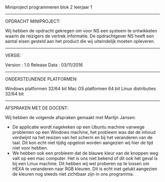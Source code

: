 Miniproject programmeren blok 2 leerjaar 1

******************************************************************************
OPDRACHT MINIPROJECT:

Wij hebben de opdracht gekregen om voor NS een systeem te 
ontwikkelen waarin de reizigers de vertrek informatie. 
De opdrachtgever NS heeft een aantal eisen gesteld aan het 
product die wij uiteindelijk moeten opleveren.
******************************************************************************
VERSIE:

Version : 1.0
Release Data : 03/11/2016

******************************************************************************
ONDERSTEUNENDE PLATFORMEN:

Windows platformen 32/64 bit
Mac OS platformen 64 bit
Linux distributies 32/64 bit
******************************************************************************
AFSPRAKEN MET DE DOCENT:

Wij hebben de volgende afspraken gemaakt met Martijn Jansen:
* De applicatie wordt nagekeken op een Ubuntu machine vanwege problemen op een Windows machine, het probleem was dat de inhoud verdwijnt na het resizen van het scherm en bij het veranderen van de taal. Dit kon echt niet tijdig opgelost worden aangezien wij hier de tijd niet voor hebben.
* We hebben ook een probleem dat de blauwe kleur van de knoppen weg valt op een mac computer. Het is ons niet bekend of dit ook het geval is bij een Linux machine. Dit hebben wij wel proberen op te lossen om HEXA te veranderen naar RGB kleuren. Dit is echt niet gelukt aangezien de kleuren nog steeds niet zichtbaar zijn in ons programma.
